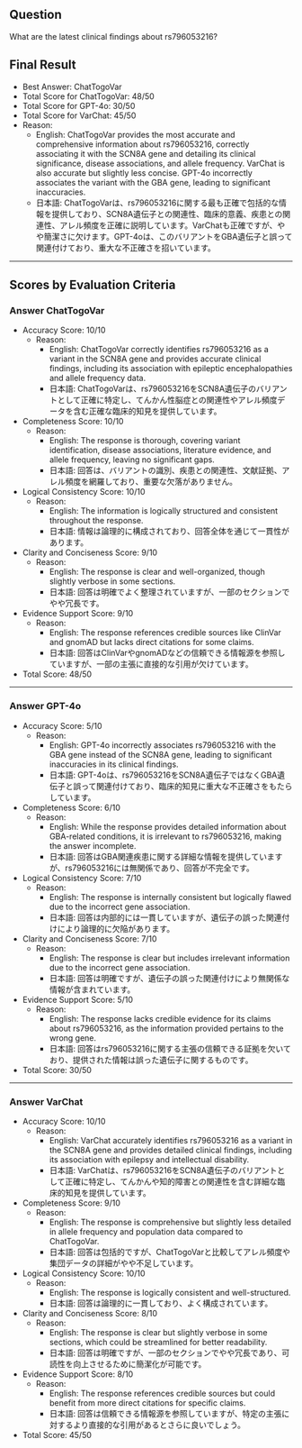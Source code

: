 ## Question

What are the latest clinical findings about rs796053216?

## Final Result

- Best Answer: ChatTogoVar
- Total Score for ChatTogoVar: 48/50
- Total Score for GPT-4o: 30/50
- Total Score for VarChat: 45/50
- Reason:
  - English: ChatTogoVar provides the most accurate and comprehensive information about rs796053216, correctly associating it with the SCN8A gene and detailing its clinical significance, disease associations, and allele frequency. VarChat is also accurate but slightly less concise. GPT-4o incorrectly associates the variant with the GBA gene, leading to significant inaccuracies.
  - 日本語: ChatTogoVarは、rs796053216に関する最も正確で包括的な情報を提供しており、SCN8A遺伝子との関連性、臨床的意義、疾患との関連性、アレル頻度を正確に説明しています。VarChatも正確ですが、やや簡潔さに欠けます。GPT-4oは、このバリアントをGBA遺伝子と誤って関連付けており、重大な不正確さを招いています。

---

## Scores by Evaluation Criteria

### Answer ChatTogoVar
- Accuracy Score: 10/10
  - Reason: 
    - English: ChatTogoVar correctly identifies rs796053216 as a variant in the SCN8A gene and provides accurate clinical findings, including its association with epileptic encephalopathies and allele frequency data.
    - 日本語: ChatTogoVarは、rs796053216をSCN8A遺伝子のバリアントとして正確に特定し、てんかん性脳症との関連性やアレル頻度データを含む正確な臨床的知見を提供しています。
- Completeness Score: 10/10
  - Reason: 
    - English: The response is thorough, covering variant identification, disease associations, literature evidence, and allele frequency, leaving no significant gaps.
    - 日本語: 回答は、バリアントの識別、疾患との関連性、文献証拠、アレル頻度を網羅しており、重要な欠落がありません。
- Logical Consistency Score: 10/10
  - Reason: 
    - English: The information is logically structured and consistent throughout the response.
    - 日本語: 情報は論理的に構成されており、回答全体を通じて一貫性があります。
- Clarity and Conciseness Score: 9/10
  - Reason: 
    - English: The response is clear and well-organized, though slightly verbose in some sections.
    - 日本語: 回答は明確でよく整理されていますが、一部のセクションでやや冗長です。
- Evidence Support Score: 9/10
  - Reason: 
    - English: The response references credible sources like ClinVar and gnomAD but lacks direct citations for some claims.
    - 日本語: 回答はClinVarやgnomADなどの信頼できる情報源を参照していますが、一部の主張に直接的な引用が欠けています。
- Total Score: 48/50

---

### Answer GPT-4o
- Accuracy Score: 5/10
  - Reason: 
    - English: GPT-4o incorrectly associates rs796053216 with the GBA gene instead of the SCN8A gene, leading to significant inaccuracies in its clinical findings.
    - 日本語: GPT-4oは、rs796053216をSCN8A遺伝子ではなくGBA遺伝子と誤って関連付けており、臨床的知見に重大な不正確さをもたらしています。
- Completeness Score: 6/10
  - Reason: 
    - English: While the response provides detailed information about GBA-related conditions, it is irrelevant to rs796053216, making the answer incomplete.
    - 日本語: 回答はGBA関連疾患に関する詳細な情報を提供していますが、rs796053216には無関係であり、回答が不完全です。
- Logical Consistency Score: 7/10
  - Reason: 
    - English: The response is internally consistent but logically flawed due to the incorrect gene association.
    - 日本語: 回答は内部的には一貫していますが、遺伝子の誤った関連付けにより論理的に欠陥があります。
- Clarity and Conciseness Score: 7/10
  - Reason: 
    - English: The response is clear but includes irrelevant information due to the incorrect gene association.
    - 日本語: 回答は明確ですが、遺伝子の誤った関連付けにより無関係な情報が含まれています。
- Evidence Support Score: 5/10
  - Reason: 
    - English: The response lacks credible evidence for its claims about rs796053216, as the information provided pertains to the wrong gene.
    - 日本語: 回答はrs796053216に関する主張の信頼できる証拠を欠いており、提供された情報は誤った遺伝子に関するものです。
- Total Score: 30/50

---

### Answer VarChat
- Accuracy Score: 10/10
  - Reason: 
    - English: VarChat accurately identifies rs796053216 as a variant in the SCN8A gene and provides detailed clinical findings, including its association with epilepsy and intellectual disability.
    - 日本語: VarChatは、rs796053216をSCN8A遺伝子のバリアントとして正確に特定し、てんかんや知的障害との関連性を含む詳細な臨床的知見を提供しています。
- Completeness Score: 9/10
  - Reason: 
    - English: The response is comprehensive but slightly less detailed in allele frequency and population data compared to ChatTogoVar.
    - 日本語: 回答は包括的ですが、ChatTogoVarと比較してアレル頻度や集団データの詳細がやや不足しています。
- Logical Consistency Score: 10/10
  - Reason: 
    - English: The response is logically consistent and well-structured.
    - 日本語: 回答は論理的に一貫しており、よく構成されています。
- Clarity and Conciseness Score: 8/10
  - Reason: 
    - English: The response is clear but slightly verbose in some sections, which could be streamlined for better readability.
    - 日本語: 回答は明確ですが、一部のセクションでやや冗長であり、可読性を向上させるために簡潔化が可能です。
- Evidence Support Score: 8/10
  - Reason: 
    - English: The response references credible sources but could benefit from more direct citations for specific claims.
    - 日本語: 回答は信頼できる情報源を参照していますが、特定の主張に対するより直接的な引用があるとさらに良いでしょう。
- Total Score: 45/50